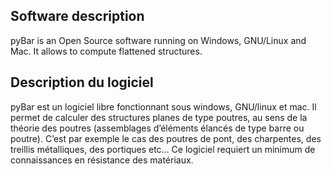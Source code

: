 Software description
---

pyBar is an Open Source software running on Windows, GNU/Linux and Mac. It allows to compute flattened structures.

Description du logiciel
---

pyBar est un logiciel libre fonctionnant sous windows, GNU/linux et mac. Il permet de calculer des structures planes de type poutres, au sens de la théorie des poutres (assemblages d’éléments élancés de type barre ou poutre). C’est par exemple le cas des poutres de pont, des charpentes, des treillis métalliques, des portiques etc… Ce logiciel requiert un minimum de connaissances en résistance des matériaux.
